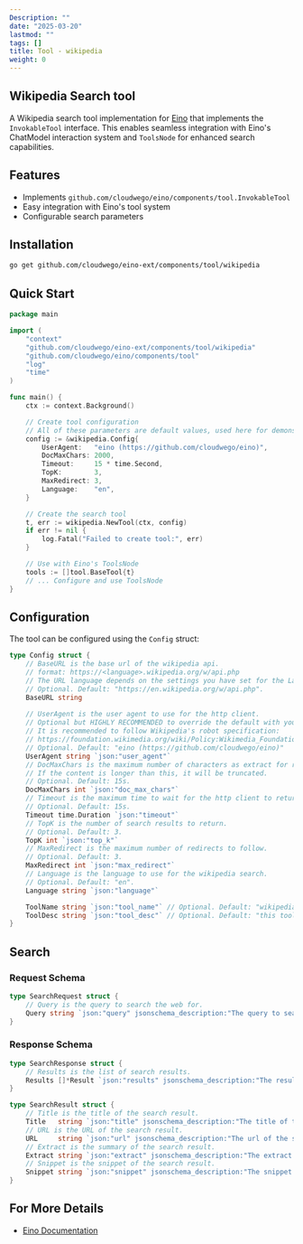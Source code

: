 ```yaml
---
Description: ""
date: "2025-03-20"
lastmod: ""
tags: []
title: Tool - wikipedia
weight: 0
---
```


## Wikipedia Search tool

A Wikipedia search tool implementation for [Eino](https://github.com/cloudwego/eino) that implements the `InvokableTool` interface. This enables seamless integration with Eino's ChatModel interaction system and `ToolsNode` for enhanced search capabilities.

## Features    

- Implements `github.com/cloudwego/eino/components/tool.InvokableTool`
- Easy integration with Eino's tool system
- Configurable search parameters

## Installation

```bash
go get github.com/cloudwego/eino-ext/components/tool/wikipedia
```

## Quick Start

```go
package main

import (
	"context"
	"github.com/cloudwego/eino-ext/components/tool/wikipedia"
	"github.com/cloudwego/eino/components/tool"
	"log"
	"time"
)

func main() {
	ctx := context.Background()

	// Create tool configuration
	// All of these parameters are default values, used here for demonstration purposes
	config := &wikipedia.Config{
		UserAgent:   "eino (https://github.com/cloudwego/eino)",
		DocMaxChars: 2000,
		Timeout:     15 * time.Second,
		TopK:        3,
		MaxRedirect: 3,
		Language:    "en",
	}

	// Create the search tool
	t, err := wikipedia.NewTool(ctx, config)
	if err != nil {
		log.Fatal("Failed to create tool:", err)
	}

	// Use with Eino's ToolsNode
	tools := []tool.BaseTool{t}
	// ... Configure and use ToolsNode
}
```

## Configuration

The tool can be configured using the `Config` struct:

```go
type Config struct {
    // BaseURL is the base url of the wikipedia api.
    // format: https://<language>.wikipedia.org/w/api.php
    // The URL language depends on the settings you have set for the Language field
    // Optional. Default: "https://en.wikipedia.org/w/api.php".
    BaseURL string
    
    // UserAgent is the user agent to use for the http client.
    // Optional but HIGHLY RECOMMENDED to override the default with your project's info.
    // It is recommended to follow Wikipedia's robot specification:
    // https://foundation.wikimedia.org/wiki/Policy:Wikimedia_Foundation_User-Agent_Policy
    // Optional. Default: "eino (https://github.com/cloudwego/eino)"
    UserAgent string `json:"user_agent"`
    // DocMaxChars is the maximum number of characters as extract for returning in the page content.
    // If the content is longer than this, it will be truncated.
    // Optional. Default: 15s.
    DocMaxChars int `json:"doc_max_chars"`
    // Timeout is the maximum time to wait for the http client to return a response.
    // Optional. Default: 15s.
    Timeout time.Duration `json:"timeout"`
    // TopK is the number of search results to return.
    // Optional. Default: 3.
    TopK int `json:"top_k"`
    // MaxRedirect is the maximum number of redirects to follow.
    // Optional. Default: 3.
    MaxRedirect int `json:"max_redirect"`
    // Language is the language to use for the wikipedia search.
    // Optional. Default: "en".
    Language string `json:"language"`

	ToolName string `json:"tool_name"` // Optional. Default: "wikipedia_search".
    ToolDesc string `json:"tool_desc"` // Optional. Default: "this tool provides quick and efficient access to information from the Wikipedia"
}
```

## Search

### Request Schema
```go
type SearchRequest struct {
    // Query is the query to search the web for.
    Query string `json:"query" jsonschema_description:"The query to search the web for"`
}
```

### Response Schema
```go
type SearchResponse struct {
    // Results is the list of search results.
    Results []*Result `json:"results" jsonschema_description:"The results of the search"`
}

type SearchResult struct {
    // Title is the title of the search result.
    Title   string `json:"title" jsonschema_description:"The title of the search result"`
    // URL is the URL of the search result.
    URL     string `json:"url" jsonschema_description:"The url of the search result"`
    // Extract is the summary of the search result.
    Extract string `json:"extract" jsonschema_description:"The extract of the search result"`
    // Snippet is the snippet of the search result.
    Snippet string `json:"snippet" jsonschema_description:"The snippet of the search result"`
}
```

## For More Details

- [Eino Documentation](https://github.com/cloudwego/eino)

